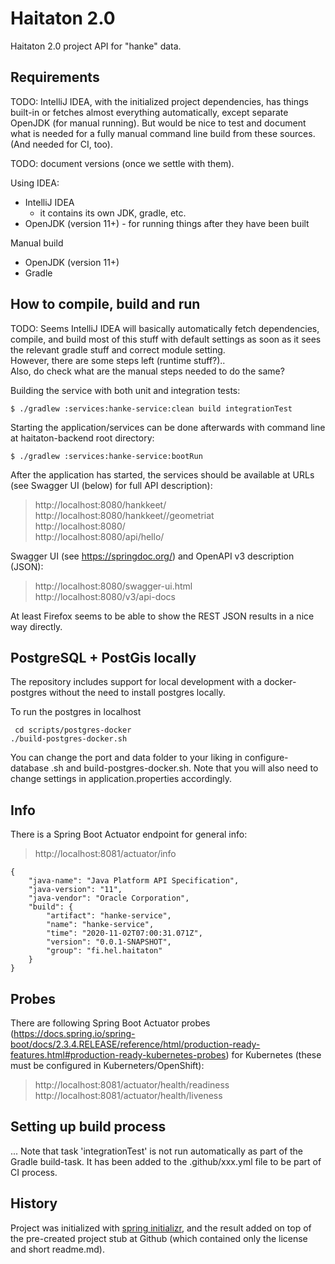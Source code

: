 # Haitaton 2.0
Haitaton 2.0 project API for "hanke" data.

## Requirements
TODO: IntelliJ IDEA, with the initialized project dependencies, has things built-in or fetches almost
everything automatically, except separate OpenJDK (for manual running). But would be nice to test
and document what is needed for a fully manual command line build from these sources. (And needed for
CI, too).

TODO: document versions (once we settle with them).

Using IDEA:
* IntelliJ IDEA
   * it contains its own JDK, gradle, etc.
* OpenJDK (version 11+) - for running things after they have been built

Manual build
* OpenJDK (version 11+)
* Gradle

## How to compile, build and run
TODO: Seems IntelliJ IDEA will basically automatically fetch dependencies, compile, and build
most of this stuff with default settings as soon as it sees the relevant gradle stuff and correct module setting.\
However, there are some steps left (runtime stuff?)..\
Also, do check what are the manual steps needed to do the same?

Building the service with both unit and integration tests:
```
$ ./gradlew :services:hanke-service:clean build integrationTest
```
Starting the application/services can be done afterwards with command line at haitaton-backend root directory:
```
$ ./gradlew :services:hanke-service:bootRun
```

After the application has started, the services should be available at URLs (see Swagger UI (below) for full API description):
> http://localhost:8080/hankkeet/<id> \
> http://localhost:8080/hankkeet/<id>/geometriat \
> http://localhost:8080/ \
> http://localhost:8080/api/hello/

Swagger UI (see https://springdoc.org/) and OpenAPI v3 description (JSON):
> http://localhost:8080/swagger-ui.html \
> http://localhost:8080/v3/api-docs

At least Firefox seems to be able to show the REST JSON results in a nice way directly.

## PostgreSQL + PostGis locally
The repository includes support for local development with a docker-postgres
 without the need to install postgres locally. 

To run the postgres in localhost
```
 cd scripts/postgres-docker
./build-postgres-docker.sh 
```
You can change the port and data folder to your liking in configure-database
.sh and build-postgres-docker.sh. Note that you will also need to change
 settings in application.properties accordingly.

## Info
There is a Spring Boot Actuator endpoint for general info:
> http://localhost:8081/actuator/info
```
{
    "java-name": "Java Platform API Specification",
    "java-version": "11",
    "java-vendor": "Oracle Corporation",
    "build": {
        "artifact": "hanke-service",
        "name": "hanke-service",
        "time": "2020-11-02T07:00:31.071Z",
        "version": "0.0.1-SNAPSHOT",
        "group": "fi.hel.haitaton"
    }
}
```

## Probes
There are following Spring Boot Actuator probes (https://docs.spring.io/spring-boot/docs/2.3.4.RELEASE/reference/html/production-ready-features.html#production-ready-kubernetes-probes) for Kubernetes (these must be configured in Kuberneters/OpenShift):
> http://localhost:8081/actuator/health/readiness \
> http://localhost:8081/actuator/health/liveness
 
## Setting up build process

...
Note that task 'integrationTest' is not run automatically as part of the Gradle build-task.
It has been added to the .github/xxx.yml file to be part of CI process.


## History
Project was initialized with [spring initializr](https://start.spring.io/), and the result added
on top of the pre-created project stub at Github (which contained only the license and short readme.md).
